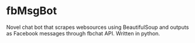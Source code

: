 # fbMsgBot
Novel chat bot that scrapes websources using BeautifulSoup and outputs as Facebook messages through fbchat API. Written in python.
